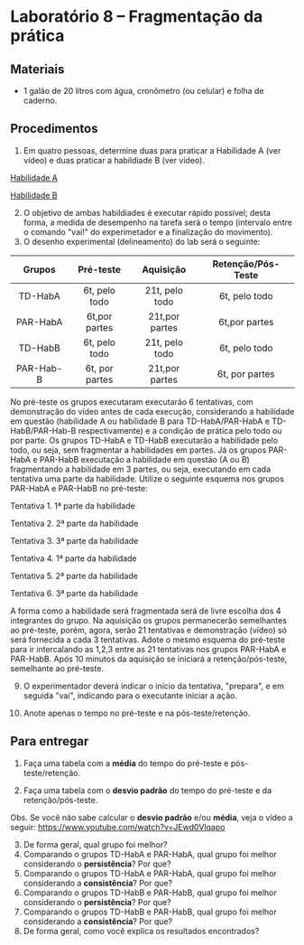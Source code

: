 # Laboratório 8 – Fragmentação da prática 

## Materiais
- 1 galão de 20 litros com água, cronômetro (ou celular) e folha de caderno.
## Procedimentos 
1. Em quatro pessoas, determine duas para praticar a Habilidade A (ver vídeo) e duas praticar a habildiade B (ver vídeo).

[Habilidade A](https://youtube.com/shorts/qMHxcXy-AqQ)

[Habilidade B](https://youtu.be/rye73646a0A)
   
2. O objetivo de ambas habildiades é executar rápido possível; desta forma, a medida de desempenho na tarefa será o tempo (intervalo entre o comando "vai!" do experimetador e a finalização do movimento). 
3. O desenho experimental (delineamento) do lab será o seguinte:

| Grupos | Pré-teste| Aquisição | Retenção/Pós-Teste |
|:-----------:|:-----------:|:-----------:|:-----------:|
|TD-HabA | 6t, pelo todo| 21t, pelo todo | 6t, pelo todo|
|PAR-HabA| 6t,por partes | 21t,por partes  |6t,por partes|
|TD-HabB | 6t, pelo todo| 21t, pelo todo  |6t, pelo todo|
|PAR-Hab-B | 6t, por partes| 21t,por partes |6t, por partes|


No pré-teste os grupos executaram executarão 6 tentativas, com demonstração do vídeo antes de cada execução, considerando a habilidade em questão (habilidade A ou habilidade B para TD-HabA/PAR-HabA e TD-HabB/PAR-Hab-B respectivamente) e a condição de prática pelo todo ou por parte. Os grupos TD-HabA e TD-HabB executarão a habilidade pelo todo, ou seja, sem fragmentar a habilidades em partes. Já os grupos PAR-HabA e PAR-HabB executação a habilidade em questão (A ou B) fragmentando a habilidade em 3 partes, ou seja, executando em cada tentativa uma parte da habilidade. Utilize o seguinte esquema nos grupos PAR-HabA e PAR-HabB no pré-teste:

Tentativa 1. 1ª parte da habilidade

Tentativa 2.  2ª parte da habilidade

Tentativa 3. 3ª parte da habilidade

Tentativa 4. 1ª parte da habilidade

Tentativa 5.  2ª parte da habilidade

Tentativa 6. 3ª parte da habilidade

A forma como a habilidade será fragmentada será de livre escolha dos 4 integrantes do grupo. Na aquisição os grupos permanecerão semelhantes ao pré-teste, porém, agora, serão 21 tentativas e demonstração (vídeo) só será fornecida a cada 3 tentativas. Adote o mesmo esquema do pré-teste para ir intercalando as 1,2,3 entre as 21 tentativas nos grupos PAR-HabA e PAR-HabB. Após 10 minutos da aquisição se iniciará a retenção/pós-teste, semelhante ao pré-teste.

9. O experimentador deverá  indicar o início da tentativa, "prepara", e em seguida "vai", indicando para o executante iniciar a ação.

10. Anote apenas o tempo no pré-teste e na pós-teste/retenção.

## Para entregar
1. Faça uma tabela com a **média** do tempo do pré-teste e pós-teste/retenção.

2. Faça uma tabela com o **desvio padrão** do tempo do pré-teste e da retenção/pós-teste.

Obs. Se você não sabe calcular o **desvio padrão** e/ou **média**, veja o vídeo a seguir: https://www.youtube.com/watch?v=JEwd0Vlqapo

3. De forma geral, qual grupo foi melhor?
4. Comparando o grupos TD-HabA e PAR-HabA, qual grupo foi melhor considerando o **persistência**? Por que?
5. Comparando o grupos TD-HabA e PAR-HabA, qual grupo foi melhor considerando a **consistência**? Por que?
6. Comparando o grupos TD-HabB e PAR-HabB, qual grupo foi melhor considerando o **persistência**? Por que?
5. Comparando o grupos TD-HabB e PAR-HabB, qual grupo foi melhor considerando a **consistência**? Por que?
7. De forma geral, como você explica os resultados encontrados?
